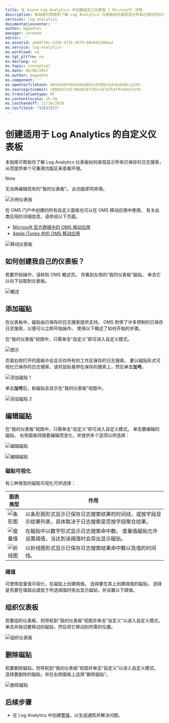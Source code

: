 ```yaml
---
title: 在 Azure Log Analytics 中创建自定义仪表板 | Microsoft 文档
description: 本指南可帮助你了解 Log Analytics 仪表板如何直观显示所有已保存的日志搜索，从而提供单个可重用功能区来查看环境。
services: log-analytics
documentationcenter: ''
author: mgoedtel
manager: carmonm
editor: ''
ms.assetid: abb07f6c-b356-4f15-85f5-60e4415d0ba2
ms.service: log-analytics
ms.workload: na
ms.tgt_pltfrm: na
ms.devlang: na
ms.topic: conceptual
ms.date: 08/08/2017
ms.author: magoedte
ms.component: ''
ms.openlocfilehash: b692eb64f84e49a085e1d388b1e418a8d9c1a245
ms.sourcegitcommit: c8088371d1786d016f785c437a7b4f9c64e57af0
ms.translationtype: HT
ms.contentlocale: zh-CN
ms.lasthandoff: 11/30/2018
ms.locfileid: "52637472"
---
```

# <a name="create-a-custom-dashboard-for-use-in-log-analytics"></a>创建适用于 Log Analytics 的自定义仪表板

本指南可帮助你了解 Log Analytics 仪表板如何直观显示所有已保存的日志搜索，从而提供单个可重用功能区来查看环境。

>[!NOTE]
> 无法再编辑现有的“我的仪表板”。 此功能即将弃用。

![示例仪表板](./media/dashboards/oms-dashboards-example-dash.png)

在 OMS 门户中创建的所有自定义面板也可以在 OMS 移动应用中使用。 有关此类应用的详细信息，请参阅以下页面。

* [Microsoft 官方商城中的 OMS 移动应用](http://www.windowsphone.com/store/app/operational-insights/4823b935-83ce-466c-82bb-bd0a3f58d865)
* [Apple iTunes 中的 OMS 移动应用](https://itunes.apple.com/app/microsoft-operations-management/id1042424859?mt=8)

![移动仪表板](./media/dashboards/oms-search-mobile.png)

## <a name="how-do-i-create-my-dashboard"></a>如何创建我自己的仪表板？
若要开始操作，请转到 OMS 概述页。 将看到左侧的“我的仪表板”磁贴。 单击它以向下钻取到仪表板。

![概述](./media/dashboards/oms-dashboards-overview.png)

## <a name="adding-a-tile"></a>添加磁贴
在仪表板中，磁贴由已保存的日志搜索提供支持。 OMS 附带了许多预制的已保存日志搜索，以便可以立即开始操作。 使用以下概述了如何开始的步骤。

在“我的仪表板”视图中，只需单击“自定义”即可进入自定义模式。

![图示](./media/dashboards/oms-dashboards-pictorial01.png)

 页面右侧打开的面板中会显示你所有的工作区保存的日志搜索。 要以磁贴形式可视化已保存的日志搜索，请将鼠标悬停在保存的搜索上，然后单击**加号**。

![添加磁贴 1](./media/dashboards/oms-dashboards-pictorial02.png)

单击**加号**后，新磁贴会显示在“我的仪表板”视图中。

![添加磁贴 2](./media/dashboards/oms-dashboards-pictorial03.png)

## <a name="edit-a-tile"></a>编辑磁贴
在“我的仪表板”视图中，只需单击“自定义”即可进入自定义模式。 单击要编辑的磁贴。 右侧面板将随着编辑而变化，并提供多个选项以供选择：

![编辑磁贴](./media/dashboards/oms-dashboards-pictorial04.png)

![编辑磁贴](./media/dashboards/oms-dashboards-pictorial05.png)

### <a name="tile-visualizations"></a>磁贴可视化
有三种类型的磁贴可视化可供选择：

| 图表类型 | 作用 |
| --- | --- |
| ![条形图](./media/dashboards/oms-dashboards-bar-chart.png) |以条形图形式显示已保存日志搜索结果的时间线，或按字段显示结果列表，具体取决于日志搜索是否按字段聚合结果。 |
| ![度量值](./media/dashboards/oms-dashboards-metric.png) |在磁贴中以数字形式显示日志搜索命中数。 度量值磁贴允许设置阈值，当达到该阈值时会突出显示磁贴。 |
| ![折线图](./media/dashboards/oms-dashboards-line.png) |以折线图形式显示已保存日志搜索结果命中数以及值的时间线。 |

### <a name="threshold"></a>阈值
可使用度量值可视化，在磁贴上创建阈值。 选择要在其上创建阈值的磁贴。 选择是否要在值超出或低于所选阈值时突出显示磁贴，并设置以下阈值。

## <a name="organizing-the-dashboard"></a>组织仪表板
若要组织仪表板，则导航到“我的仪表板”视图并单击“自定义”以进入自定义模式。 单击并拖动要移动的磁贴，然后将它移动到所需的位置。

![组织仪表板](./media/dashboards/oms-dashboards-organize.png)

## <a name="remove-a-tile"></a>删除磁贴
若要删除磁贴，则导航到“我的仪表板”视图并单击“自定义”以进入自定义模式。 选择要删除的磁贴，并在右侧面板上选择“删除磁贴”。

![删除磁贴](./media/dashboards/oms-dashboards-remove-tile.png)

## <a name="next-steps"></a>后续步骤
* 在 Log Analytics 中创建[警报](../../monitoring-and-diagnostics/monitoring-overview-alerts.md)，以生成通知并解决问题。
